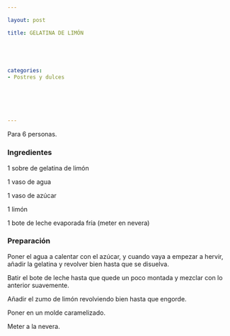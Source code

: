 ```yaml
---

layout: post

title: GELATINA DE LIMÓN





categories:
- Postres y dulces






---
```


Para 6 personas.

<h3>Ingredientes</h3>

1 sobre de gelatina de limón

1 vaso de agua

1 vaso de azúcar

1 limón

1 bote de leche evaporada fría (meter en nevera)

<h3>Preparación</h3>

Poner el agua a calentar con el azúcar, y cuando vaya a empezar a hervir, añadir la gelatina y revolver bien hasta que se disuelva.

Batir el bote de leche hasta que quede un poco montada y mezclar con lo anterior suavemente.

Añadir el zumo de limón revolviendo bien hasta que engorde.

Poner en un molde caramelizado.

Meter a la nevera.

